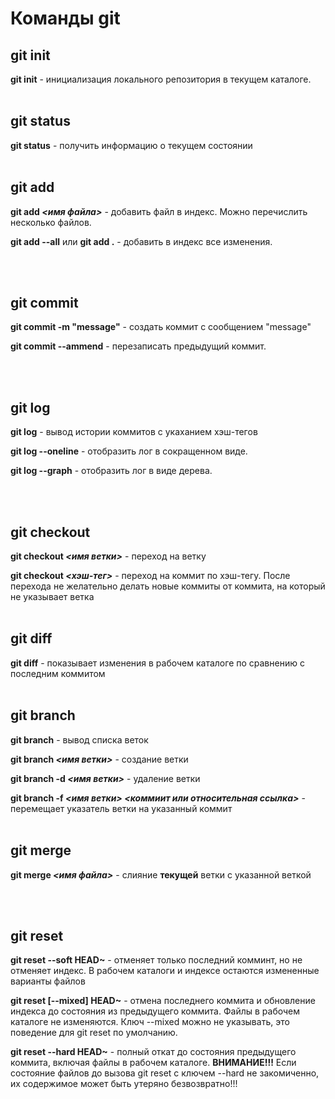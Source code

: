 # Команды git

## git init
**git init** - инициализация локального репозитория в текущем каталоге.
<br/>
<br/>

## git status
**git status** - получить информацию о текущем состоянии
<br/>
<br/>

## git add
**git add _<имя файла>_** - добавить файл в индекс. Можно перечислить несколько файлов.

**git add --all** или **git add .** - добавить в индекс все изменения.

<br/>
<br/>

## git commit
**git commit -m "message"** - создать коммит с сообщением "message"

**git commit --ammend** - перезаписать предыдущий коммит.

<br/>
<br/>

## git log
**git log** - вывод истории коммитов с укаханием хэш-тегов

**git log --oneline** - отобразить лог в сокращенном виде.

**git log --graph** - отобразить лог в виде дерева.

<br/>
<br/>

## git checkout
**git checkout _<имя ветки>_** - переход на ветку

**git checkout _<хэш-тег>_** - переход на коммит по хэш-тегу. После перехода не желательно делать новые коммиты от коммита, на который не указывает ветка 
<br/>
<br/>

## git diff
**git diff** - показывает изменения в рабочем каталоге по сравнению с последним коммитом
<br/>
<br/>

## git branch
**git branch** - вывод списка веток

**git branch _<имя ветки>_** - создание ветки

**git branch -d _<имя ветки>_** - удаление ветки

**git branch -f _<имя ветки>_ _<коммиит или относительная ссылка>_** - перемещает указатель ветки на указанный коммит
<br/>
<br/>

## git merge

**git merge _<имя файла>_** - слияние **текущей** ветки с указанной веткой

<br/>
<br/>

## git reset

**git reset --soft HEAD~** - отменяет только последний комминт, но не отменяет индекс. В рабочем каталоги и индексе остаются измененные варианты файлов

**git reset [--mixed] HEAD~** - отмена последнего коммита и обновление индекса до состояния из предыдущего коммита. Файлы в рабочем каталоге не изменяются. Ключ --mixed можно не указывать, это поведение для git reset по умолчанию.

**git reset --hard HEAD~** - полный откат до состояния предыдущего коммита, включая файлы в рабочем каталоге. **ВНИМАНИЕ!!!** Если состояние файлов до вызова git reset с ключем --hard не закомиченно, их содержимое может быть утеряно безвозвратно!!!



